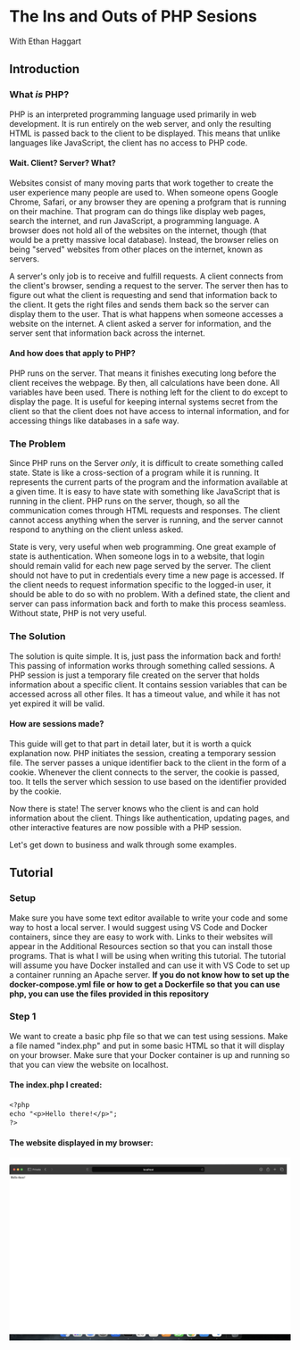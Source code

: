 # The Ins and Outs of PHP Sesions
With Ethan Haggart

## Introduction

### What _is_ PHP?
PHP is an interpreted programming language used primarily in web development. It is run entirely on the web server, and only the resulting HTML is passed back to the client to be displayed. This means that unlike languages like JavaScript, the client has no access to PHP code.

#### Wait. Client? Server? What?
Websites consist of many moving parts that work together to create the user experience many people are used to. When someone opens Google Chrome, Safari, or any browser they are opening a profgram that is running on their machine. That program can do things like display web pages, search the internet, and run JavaScript, a programming language. A browser does not hold all of the websites on the internet, though (that would be a pretty massive local database). Instead, the browser relies on being "served" websites from other places on the internet, known as servers.

A server's only job is to receive and fulfill requests. A client connects from the client's browser, sending a request to the server. The server then has to figure out what the client is requesting and send that information back to the client. It gets the right files and sends them back so the server can display them to the user. That is what happens when someone accesses a website on the internet. A client asked a server for information, and the server sent that information back across the internet.

#### And how does that apply to PHP?
PHP runs on the server. That means it finishes executing long before the client receives the webpage. By then, all calculations have been done. All variables have been used. There is nothing left for the client to do except to display the page. It is useful for keeping internal systems secret from the client so that the client does not have access to internal information, and for accessing things like databases in a safe way.

### The Problem
Since PHP runs on the Server _only_, it is difficult to create something called state. State is like a cross-section of a program while it is running. It represents the current parts of the program and the information available at a given time. It is easy to have state with something like JavaScript that is running in the client. PHP runs on the server, though, so all the communication comes through HTML requests and responses. The client cannot access anything when the server is running, and the server cannot respond to anything on the client unless asked.

State is very, very useful when web programming. One great example of state is authentication. When someone logs in to a website, that login should remain valid for each new page served by the server. The client should not have to put in credentials every time a new page is accessed. If the client needs to request information specific to the logged-in user, it should be able to do so with no problem. With a defined state, the client and server can pass information back and forth to make this process seamless. Without state, PHP is not very useful.

### The Solution
The solution is quite simple. It is, just pass the information back and forth! This passing of information works through something called sessions. A PHP session is just a temporary file created on the server that holds information about a specific client. It contains session variables that can be accessed across all other files. It has a timeout value, and while it has not yet expired it will be valid.

#### How are sessions made?
This guide will get to that part in detail later, but it is worth a quick explanation now. PHP initiates the session, creating a temporary session file. The server passes a unique identifier back to the client in the form of a cookie. Whenever the client connects to the server, the cookie is passed, too. It tells the server which session to use based on the identifier provided by the cookie.

Now there is state! The server knows who the client is and can hold information about the client. Things like authentication, updating pages, and other interactive features are now possible with a PHP session.

Let's get down to business and walk through some examples.

## Tutorial

### Setup
Make sure you have some text editor available to write your code and some way to host a local server. I would suggest using VS Code and Docker containers, since they are easy to work with. Links to their websites will appear in the Additional Resources section so that you can install those programs. That is what I will be using when writing this tutorial. The tutorial will assume you have Docker installed and can use it with VS Code to set up a container running an Apache server. **If you do not know how to set up the docker-compose.yml file or how to get a Dockerfile so that you can use php, you can use the files provided in this repository**

### Step 1
We want to create a basic php file so that we can test using sessions. Make a file named "index.php" and put in some basic HTML so that it will display on your browser. Make sure that your Docker container is up and running so that you can view the website on localhost.

#### The index.php I created:
```
<?php
echo "<p>Hello there!</p>";
?>
```
#### The website displayed in my browser:
![Basic website](basicphp.png)

